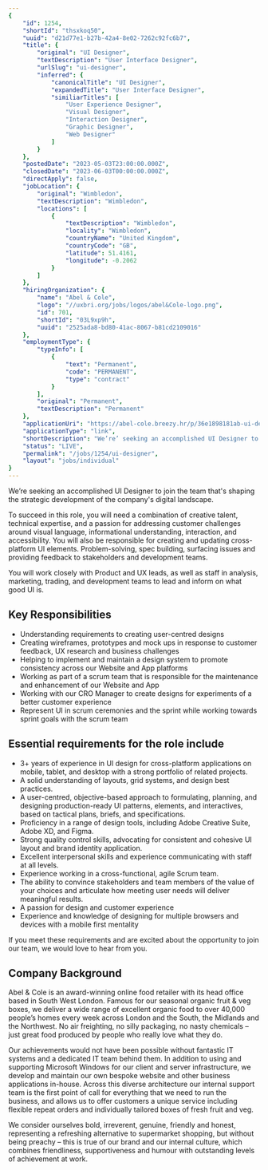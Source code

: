 ```yaml
---
{
	"id": 1254,
	"shortId": "thsxkoq50",
	"uuid": "d21d77e1-b27b-42a4-8e02-7262c92fc6b7",
	"title": {
		"original": "UI Designer",
		"textDescription": "User Interface Designer",
		"urlSlug": "ui-designer",
		"inferred": {
			"canonicalTitle": "UI Designer",
			"expandedTitle": "User Interface Designer",
			"similiarTitles": [
				"User Experience Designer",
				"Visual Designer",
				"Interaction Designer",
				"Graphic Designer",
				"Web Designer"
			]
		}
	},
	"postedDate": "2023-05-03T23:00:00.000Z",
	"closedDate": "2023-06-03T00:00:00.000Z",
	"directApply": false,
	"jobLocation": {
		"original": "Wimbledon",
		"textDescription": "Wimbledon",
		"locations": [
			{
				"textDescription": "Wimbledon",
				"locality": "Wimbledon",
				"countryName": "United Kingdom",
				"countryCode": "GB",
				"latitude": 51.4161,
				"longitude": -0.2062
			}
		]
	},
	"hiringOrganization": {
		"name": "Abel & Cole",
		"logo": "//uxbri.org/jobs/logos/abel&Cole-logo.png",
		"id": 701,
		"shortId": "03L9xp9h",
		"uuid": "2525ada8-bd80-41ac-8067-b81cd2109016"
	},
	"employmentType": {
		"typeInfo": [
			{
				"text": "Permanent",
				"code": "PERMANENT",
				"type": "contract"
			}
		],
		"original": "Permanent",
		"textDescription": "Permanent"
	},
	"applicationUri": "https://abel-cole.breezy.hr/p/36e1898181ab-ui-designer/apply",
	"applicationType": "link",
	"shortDescription": "We’re’ seeking an accomplished UI Designer to join the team that's' shaping the strategic development of the company's' digital landscape. To succeed in this role, you will need a combination of",
	"status": "LIVE",
	"permalink": "/jobs/1254/ui-designer",
	"layout": "jobs/individual"
}
---
```

<p>We’re seeking an accomplished UI Designer to join the team that's shaping the strategic development of the company's digital landscape.</p>
<p>To succeed in this role, you will need a combination of creative talent, technical expertise, and a passion for addressing customer challenges around visual language, informational understanding, interaction, and accessibility. You will also be responsible for creating and updating cross-platform UI elements. Problem-solving, spec building, surfacing issues and providing feedback to stakeholders and development teams.</p>
<p>You will work closely with Product and UX leads, as well as staff in analysis, marketing, trading, and development teams to lead and inform on what good UI is.</p>
<h2 id="key-responsibilities">Key Responsibilities</h2>
<ul>
<li>Understanding requirements to creating user-centred designs</li>
<li>Creating wireframes, prototypes and mock ups in response to customer feedback, UX research and business challenges</li>
<li>Helping to implement and maintain a design system to promote consistency across our Website and App platforms</li>
<li>Working as part of a scrum team that is responsible for the maintenance and enhancement of our Website and App</li>
<li>Working with our CRO Manager to create designs for experiments of a better customer experience</li>
<li>Represent UI in scrum ceremonies and the sprint while working towards sprint goals with the scrum team</li>
</ul>
<h2 id="essential-requirements-for-the-role-include">Essential requirements for the role include</h2>
<ul>
<li>3+ years of experience in UI design for cross-platform applications on mobile, tablet, and desktop with a strong portfolio of related projects.</li>
<li>A solid understanding of layouts, grid systems, and design best practices.</li>
<li>A user-centred, objective-based approach to formulating, planning, and designing production-ready UI patterns, elements, and interactives, based on tactical plans, briefs, and specifications.</li>
<li>Proficiency in a range of design tools, including Adobe Creative Suite, Adobe XD, and Figma.</li>
<li>Strong quality control skills, advocating for consistent and cohesive UI layout and brand identity application.</li>
<li>Excellent interpersonal skills and experience communicating with staff at all levels.</li>
<li>Experience working in a cross-functional, agile Scrum team.</li>
<li>The ability to convince stakeholders and team members of the value of your choices and articulate how meeting user needs will deliver meaningful results.</li>
<li>A passion for design and customer experience</li>
<li>Experience and knowledge of designing for multiple browsers and devices with a mobile first mentality</li>
</ul>
<p>If you meet these requirements and are excited about the opportunity to join our team, we would love to hear from you.</p>
<h2 id="company-background">Company Background</h2>
<p>Abel &amp; Cole is an award-winning online food retailer with its head office based in South West London. Famous for our seasonal organic fruit &amp; veg boxes, we deliver a wide range of excellent organic food to over 40,000 people’s homes every week across London and the South, the Midlands and the Northwest. No air freighting, no silly packaging, no nasty chemicals – just great food produced by people who really love what they do.</p>
<p>Our achievements would not have been possible without fantastic IT systems and a dedicated IT team behind them. In addition to using and supporting Microsoft Windows for our client and server infrastructure, we develop and maintain our own bespoke website and other business applications in-house. Across this diverse architecture our internal support team is the first point of call for everything that we need to run the business, and allows us to offer customers a unique service including flexible repeat orders and individually tailored boxes of fresh fruit and veg.</p>
<p>We consider ourselves bold, irreverent, genuine, friendly and honest, representing a refreshing alternative to supermarket shopping, but without being preachy – this is true of our brand and our internal culture, which combines friendliness, supportiveness and humour with outstanding levels of achievement at work.</p>

